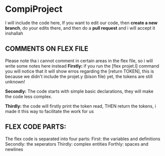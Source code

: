 # CompiProject
I will include the code here, 
If you want to edit our code, then **create a new branch**, do your edits there, and then do a **pull request** and i will accept it inshallah
## COMMENTS ON FLEX FILE
Please note tha i cannot comment in certain areas in the flex file, so i will write some notes here instead
**Firstly:** if you run the [flex projet.l] command you will notice that it will show erros regarding the [return TOKEN], this is because we didn't include the projet.y (bison file) yet, the tokens are still unknown!

**Secondly:** The code starts with simple basic declarations, they will make the code less complex.

**Thirdly:** the code will firstly print the token read, THEN return the tokens, i made it this way to facilitate the work for us

## FLEX CODE PARTS:
The flex code is separated into four parts: 
First: the variables and definitions
Secondly: the seperators
Thirdly: complex entities
Forthly: spaces and newlines 
